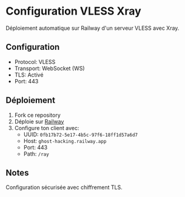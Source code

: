 # Configuration VLESS Xray

Déploiement automatique sur Railway d'un serveur VLESS avec Xray.

## Configuration
- Protocol: VLESS
- Transport: WebSocket (WS)
- TLS: Activé
- Port: 443

## Déploiement

1. Fork ce repository
2. Déploie sur [Railway](https://railway.app)
3. Configure ton client avec:
   - UUID: `0fb17b72-5e17-4b5c-97f6-18ff1d57a6d7`
   - Host: `ghost-hacking.railway.app`
   - Port: 443
   - Path: `/ray`

## Notes
Configuration sécurisée avec chiffrement TLS.
